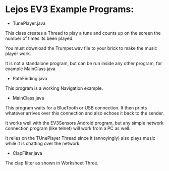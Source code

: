 # Lejos EV3 Example Programs:

* TunePlayer.java

This class creates a Thread to play a tune and counts up on the screen the number of times its been played.

You must download the Trumpet.wav file to your brick to make the music player work.

It is not a standalone program, but can be run inside any other program, for example MainClass.java
* PathFinding.java

This program is a working Navigation example.

* MainClass.java

This program waits for a BlueTooth or USB connection.  It then prints whatever arrives over this connection and also echoes it back to the sender.

It works well with the EV3Sensors Android program, but any simple network connection program (like telnet) will work from a PC as well.

It relies on the TUnePlayer Thread since it (annoyingly) also plays music while it is chatting over the network.

* ClapFilter.java  

The clap filter as shown in Worksheet Three. 